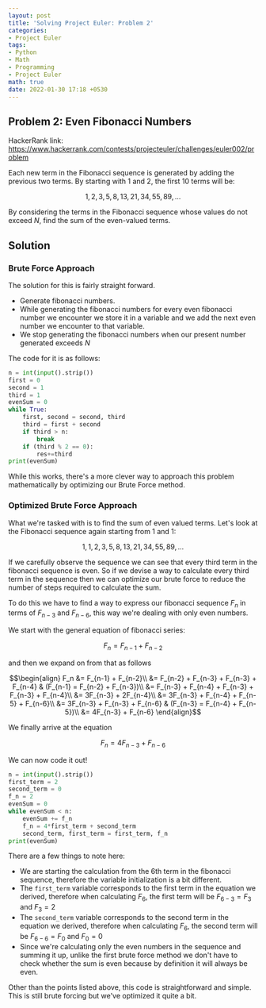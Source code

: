 ```yaml
---
layout: post
title: 'Solving Project Euler: Problem 2'
categories:
- Project Euler
tags:
- Python
- Math
- Programming
- Project Euler
math: true
date: 2022-01-30 17:18 +0530
---
```

## Problem 2: Even Fibonacci Numbers

HackerRank link: <https://www.hackerrank.com/contests/projecteuler/challenges/euler002/problem>

Each new term in the Fibonacci sequence is generated by adding the previous two terms. By starting with $1$ and $2$, the first $10$ terms will be:

$$ 1, 2, 3, 5, 8, 13, 21, 34, 55, 89, ... $$

By considering the terms in the Fibonacci sequence whose values do not exceed $N$, find the sum of the even-valued terms.

## Solution

### Brute Force Approach

The solution for this is fairly straight forward.

* Generate fibonacci numbers.
* While generating the fibonacci numbers for every even fibonacci number we encounter we store it in a variable and we add the next even number we encounter to that variable.
* We stop generating the fibonacci numbers when our present number generated exceeds $N$

The code for it is as follows:

```python
n = int(input().strip())
first = 0
second = 1
third = 1
evenSum = 0
while True:
    first, second = second, third
    third = first + second
    if third > n:
        break
    if (third % 2 == 0):
        res+=third
print(evenSum)
```

While this works, there's a more clever way to approach this problem mathematically by optimizing our Brute Force method. 

### Optimized Brute Force Approach

What we're tasked with is to find the sum of even valued terms. Let's look at the Fibonacci sequence again starting from 1 and 1:

$$ 1, 1, 2, 3, 5, 8, 13, 21, 34, 55, 89, ... $$

If we carefully observe the sequence we can see that every third term in the fibonacci sequence is even. So if we devise a way to calculate every third term in the sequence then we can optimize our brute force to reduce the number of steps required to calculate the sum.

To do this we have to find a way to express our fibonacci sequence $F_n$ in terms of $F_{n-3}$ and $F_{n-6}$, this way we're dealing with only even numbers.

We start with the general equation of fibonacci series:

$$ F_n = F_{n-1} + F_{n-2} $$

and then we expand on from that as follows

$$\begin{align}
F_n &= F_{n-1} + F_{n-2}\\
&= F_{n-2} + F_{n-3} + F_{n-3} + F_{n-4} & (F_{n-1} = F_{n-2} + F_{n-3})\\
&= F_{n-3} + F_{n-4} + F_{n-3} + F_{n-3} + F_{n-4}\\
&= 3F_{n-3} + 2F_{n-4}\\
&= 3F_{n-3} + F_{n-4} + F_{n-5} + F_{n-6}\\
&= 3F_{n-3} + F_{n-3} + F_{n-6} & (F_{n-3} = F_{n-4} + F_{n-5})\\
&= 4F_{n-3} + F_{n-6}
\end{align}$$

We finally arrive at the equation

$$ F_{n} = 4F_{n-3} + F_{n-6} $$

We can now code it out!

```python
n = int(input().strip())
first_term = 2
second_term = 0
f_n = 2
evenSum = 0
while evenSum < n:
    evenSum += f_n
    f_n = 4*first_term + second_term
    second_term, first_term = first_term, f_n 
print(evenSum)
```

There are a few things to note here:

* We are starting the calculation from the 6th term in the fibonacci sequence, therefore the variable initialization is a bit different.
* The `first_term` variable corresponds to the first term in the equation we derived, therefore when calculating $F_6$, the first term will be $F_{6-3} = F_3$ and $F_3 = 2$
* The `second_term` variable corresponds to the second term in the equation we derived, therefore when calculating $F_6$, the second term will be $F_{6-6} = F_0$ and $F_0 = 0$
* Since we're calculating only the even numbers in the sequence and summing it up, unlike the first brute force method we don't have to check whether the sum is even because by definition it will always be even.

Other than the points listed above, this code is straightforward and simple. This is still brute forcing but we've optimized it quite a bit.

